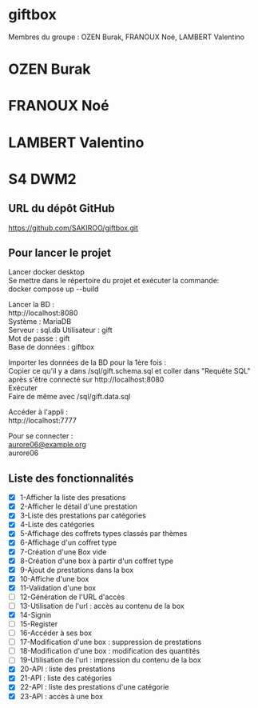 # giftbox

Membres du groupe : OZEN Burak, FRANOUX Noé, LAMBERT Valentino


# OZEN Burak
# FRANOUX Noé
# LAMBERT Valentino
# S4 DWM2

## URL du dépôt GitHub
https://github.com/SAKIROO/giftbox.git

## Pour lancer le projet
Lancer docker desktop  
Se mettre dans le répertoire du projet et exécuter la commande:  
docker compose up --build

Lancer la BD :  
http://localhost:8080  
Système : MariaDB  
Serveur : sql.db
Utilisateur : gift  
Mot de passe : gift  
Base de données : giftbox

Importer les données de la BD pour la 1ère fois :  
Copier ce qu'il y a dans /sql/gift.schema.sql et coller dans "Requête SQL" après s'être connecté sur http://localhost:8080  
Exécuter  
Faire de même avec /sql/gift.data.sql

Accéder à l'appli :  
http://localhost:7777

Pour se connecter :  
aurore06@example.org  
aurore06

## Liste des fonctionnalités
- [x] 1-Afficher la liste des presations
- [x] 2-Afficher le détail d'une prestation
- [x] 3-Liste des prestations par catégories
- [x] 4-Liste des catégories
- [x] 5-Affichage des coffrets types classés par thèmes
- [x] 6-Affichage d'un coffret type
- [x] 7-Création d'une Box vide
- [x] 8-Création d'une box à partir d'un coffret type
- [x] 9-Ajout de prestations dans la box
- [x] 10-Affiche d'une box
- [x] 11-Validation d'une box
- [ ] 12-Génération de l'URL d'accès
- [ ] 13-Utilisation de l'url : accès au contenu de la box
- [x] 14-Signin
- [ ] 15-Register
- [ ] 16-Accéder à ses box
- [ ] 17-Modification d'une box : suppression de prestations
- [ ] 18-Modification d'une box : modification des quantités
- [ ] 19-Utilisation de l'url : impression du contenu de la box
- [x] 20-API : liste des prestations
- [x] 21-API : liste des catégories
- [x] 22-API : liste des prestations d'une catégorie
- [x] 23-API : accès à une box